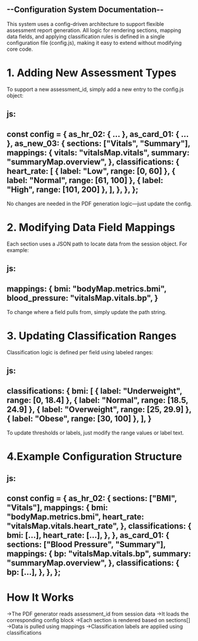 ## --Configuration System Documentation--

This system uses a config-driven architecture to support flexible assessment report generation. All logic for rendering sections, mapping data fields, and applying classification rules is defined in a single configuration file (config.js), making it easy to extend without modifying core code.

# 1. Adding New Assessment Types
To support a new assessment_id, simply add a new entry to the config.js object:

js:
---
const config = {
  as_hr_02: { ... },
  as_card_01: { ... },
  as_new_03: {
    sections: ["Vitals", "Summary"],
    mappings: {
      vitals: "vitalsMap.vitals",
      summary: "summaryMap.overview",
    },
    classifications: {
      heart_rate: [
        { label: "Low", range: [0, 60] },
        { label: "Normal", range: [61, 100] },
        { label: "High", range: [101, 200] },
      ],
    },
  },
};
---
No changes are needed in the PDF generation logic—just update the config.

# 2. Modifying Data Field Mappings
Each section uses a JSON path to locate data from the session object. For example:

js:
---
mappings: {
  bmi: "bodyMap.metrics.bmi",
  blood_pressure: "vitalsMap.vitals.bp",
}
---
To change where a field pulls from, simply update the path string.

# 3. Updating Classification Ranges
Classification logic is defined per field using labeled ranges:

js:
---
classifications: {
  bmi: [
    { label: "Underweight", range: [0, 18.4] },
    { label: "Normal", range: [18.5, 24.9] },
    { label: "Overweight", range: [25, 29.9] },
    { label: "Obese", range: [30, 100] },
  ],
}
---
To update thresholds or labels, just modify the range values or label text.

# 4.Example Configuration Structure
js:
---
const config = {
  as_hr_02: {
    sections: ["BMI", "Vitals"],
    mappings: {
      bmi: "bodyMap.metrics.bmi",
      heart_rate: "vitalsMap.vitals.heart_rate",
    },
    classifications: {
      bmi: [...],
      heart_rate: [...],
    },
  },
  as_card_01: {
    sections: ["Blood Pressure", "Summary"],
    mappings: {
      bp: "vitalsMap.vitals.bp",
      summary: "summaryMap.overview",
    },
    classifications: {
      bp: [...],
    },
  },
};
---

# How It Works
->The PDF generator reads assessment_id from session data
->It loads the corresponding config block
->Each section is rendered based on sections[]
->Data is pulled using mappings
->Classification labels are applied using classifications